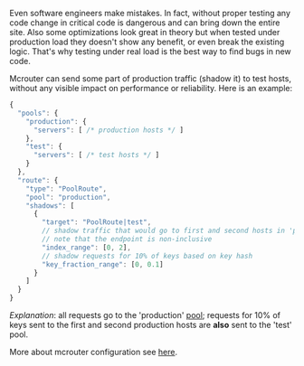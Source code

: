Even software engineers make mistakes. In fact, without proper testing any code change in critical code is dangerous and can bring down the entire site. Also some optimizations look great in theory but when tested under production load they doesn't show any benefit, or even break the existing logic. That's why testing under real load is the best way to find bugs in new code.

Mcrouter can send some part of production traffic (shadow it) to test hosts, without any visible impact on performance or reliability. Here is an example:

```JavaScript
{
  "pools": {
    "production": {
      "servers": [ /* production hosts */ ]
    },
    "test": {
      "servers": [ /* test hosts */ ]
    }
  },
  "route": {
    "type": "PoolRoute",
    "pool": "production",
    "shadows": [
      {
        "target": "PoolRoute|test",
        // shadow traffic that would go to first and second hosts in 'production' pool
        // note that the endpoint is non-inclusive
        "index_range": [0, 2],
        // shadow requests for 10% of keys based on key hash
        "key_fraction_range": [0, 0.1]
      }
    ]
  }
}
```

_Explanation_: all requests go to the 'production' [pool](Pools); requests for 10% of keys sent to the first and second production hosts are **also** sent to the 'test' pool.

More about mcrouter configuration see [here](Configuration).
